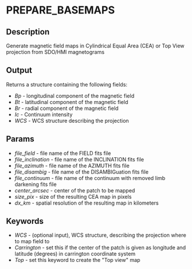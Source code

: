 # PREPARE_BASEMAPS 
## Description
Generate magnetic field maps in Cylindrical Equal Area (CEA) or Top View projection from SDO/HMI magnetograms

## Output
Returns a structure containing the following fields:
* *Bp*  - longitudinal component of the magnetic field
* *Bt*  - latitudinal component of the magnetic field
* *Br*  - radial component of the magnetic field
* *Ic*  - Continuum intensity
* *WCS* - WCS structure describing the projection

## Params
* *file_field* - file name of the FIELD fits file
* *file_inclination* - file name of the INCLINATION fits file
* *file_azimuth* - file name of the AZIMUTH fits file
* *file_disambig* - file name of the DISAMBIGuation fits file
* *file_continuum* - file name of the continuum with removed limb darkening fits file
* *center_arcsec* - center of the patch to be mapped
* *size_pix* - size of the resulting CEA map in pixels
* *dx_km* - spatial resolution of the resulting  map in kilometers
## Keywords
* *WCS* - (optional input), WCS structure, describing the projection where to map field to
* *Carrington* - set this if the center of the patch is given as longitude and latitude (degrees) in carrington coordinate system
* *Top* - set this keyword to create the "Top view" map
